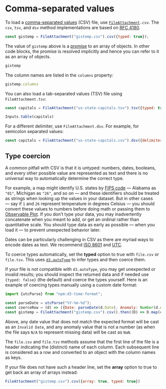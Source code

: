 # Comma-separated values

To load a [comma-separated values](https://en.wikipedia.org/wiki/Comma-separated_values) (CSV) file, use [`FileAttachment`](../javascript/files)`.csv`. The `csv`, `tsv`, and `dsv` method implementations are based on [RFC 4180](https://datatracker.ietf.org/doc/html/rfc4180).

```js echo
const gistemp = FileAttachment("gistemp.csv").csv({typed: true});
```

The value of `gistemp` above is a [promise](./promises) to an array of objects. In other code blocks, the promise is resolved implicitly and hence you can refer to it as an array of objects.

```js echo
gistemp
```

The column names are listed in the `columns` property:

```js echo
gistemp.columns
```

You can also load a tab-separated values (TSV) file using `FileAttachment.tsv`:

```js echo
const capitals = FileAttachment("us-state-capitals.tsv").tsv({typed: true});
```

```js echo
Inputs.table(capitals)
```

For a different delimiter, use `FileAttachment.dsv`. <a href="https://github.com/observablehq/framework/pull/1172" class="observablehq-version-badge" data-version="prerelease" title="Added in #1172"></a> For example, for semicolon separated values:

```js run=false
const capitals = FileAttachment("us-state-capitals.csv").dsv({delimiter: ";", typed: true});
```

## Type coercion

A common pitfall with CSV is that it is untyped: numbers, dates, booleans, and every other possible value are represented as text and there is no universal way to automatically determine the correct type.

For example, a map might identify U.S. states by [FIPS code](https://transition.fcc.gov/oet/info/maps/census/fips/fips.txt) — Alabama as `"01"`, Michigan as `"26"`, and so on — and these identifiers should be treated as strings when looking up the values in your dataset. But in other cases — say if `1` and `26` represent temperature in degrees Celsius — you should convert these values to numbers before doing math or passing them to [Observable Plot](./plot). If you don’t type your data, you may inadvertently concatenate when you meant to add, or get an ordinal rather than quantitative scale. You should type data as early as possible — when you load it — to prevent unexpected behavior later.

Dates can be particularly challenging in CSV as there are myriad ways to encode dates as text. We recommend [ISO 8601](https://en.wikipedia.org/wiki/ISO_8601) and [UTC](https://en.wikipedia.org/wiki/Coordinated_Universal_Time).

To coerce types automatically, set the **typed** option to true with `file.csv` or `file.tsv`. This uses [`d3.autoType`](https://d3js.org/d3-dsv#autoType) to infer types and then coerce them.

If your file is not compatible with `d3.autoType`, you may get unexpected or invalid results; you should inspect the returned data and if needed use `{typed: false}` (the default) and coerce the types yourself. Here is an example of coercing types manually using a custom date format:

```js run=false
import {utcParse} from "npm:d3-time-format";

const parseDate = utcParse("%Y-%m-%d");
const coerceRow = (d) => ({Date: parseDate(d.Date), Anomaly: Number(d.Anomaly)});
const gistemp = FileAttachment("gistemp.csv").csv().then((D) => D.map(coerceRow));
```

Above, any date value that does not match the expected format will be cast as an `Invalid Date`, and any anomaly value that is not a number (as when the file says `N/A` to represent missing data) will be cast as `NaN`.

The `file.csv` and `file.tsv` methods assume that the first line of the file is a header indicating the (distinct) name of each column. Each subsequent line is considered as a row and converted to an object with the column names as keys.

If your file does not have such a header line, set the **array** option to true to get back an array of arrays instead:

```js echo
FileAttachment("gistemp.csv").csv({array: true, typed: true})
```

